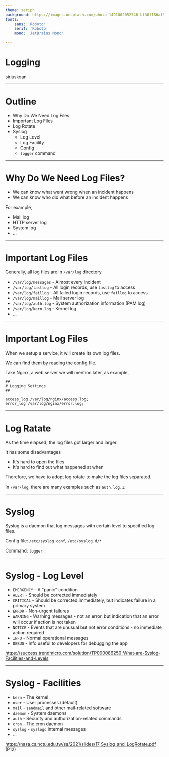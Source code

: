```yaml
---
theme: seriph
background: https://images.unsplash.com/photo-1491002052546-bf38f186af56?ixlib=rb-1.2.1&ixid=MnwxMjA3fDB8MHxwaG90by1wYWdlfHx8fGVufDB8fHx8&auto=format&fit=crop&w=1208&q=80
fonts:
    sans: 'Roboto'
    serif: 'Roboto'
    mono: 'JetBrains Mono'

---
```


# Logging

siriuskoan

---

# Outline

- Why Do We Need Log Files
- Important Log Files
- Log Rotate
- Syslog
  - Log Level
  - Log Facility
  - Config
  - `logger` command

---

# Why Do We Need Log Files?

- We can know what went wrong when an incident happens
- We can know who did what before an incident happens

For example,
- Mail log
- HTTP server log
- System log
- ...

<!--

All in all, log files are for post-incident tracking

-->

---

# Important Log Files

Generally, all log files are in `/var/log` directory.

- `/var/log/messages` - Almost every incident
- `/var/log/lastlog` - All login records, use `lastlog` to access
- `/var/log/faillog` - All failed login records, use `faillog` to access
- `/var/log/maillog` - Mail server log
- `/var/log/auth.log` - System authorization information (PAM log)
- `/var/log/kern.log` - Kernel log
- ...

<!--

Kernel is the core of Unix-like OS

hardware -> kernel -> shell -> you

-->

---

# Important Log Files

When we setup a service, it will create its own log files.

We can find them by reading the config file.

Take Nginx, a web server we will mention later, as example,

```nginx
##
# Logging Settings
##

access_log /var/log/nginx/access.log;
error_log /var/log/nginx/error.log;

```

---

# Log Ratate

As the time elapsed, the log files got larger and larger.

It has some disadvantages
- It's hard to open the files
- It's hard to find out what happened at when

Therefore, we have to adopt log rotate to make the log files separated.

In `/var/log`, there are many examples such as `auth.log.1`.

<!--

The log files will be rotated every day or any other time interval.

Or they can be rotated by size.

-->

---

# Syslog

Syslog is a daemon that log messages with certain level to specified log files.

Config file: `/etc/syslog.conf`, `/etc/syslog.d/*`

Command: `logger`

<!--

We or our shell script can use `logger` command to log messages.

So we don't have to manually write log messages into log files.

-->

---

# Syslog - Log Level

- `EMERGENCY` - A "panic" condition
- `ALERT` - Should be corrected immediately
- `CRITICAL` - Should be corrected immediately, but indicates failure in a primary system
- `ERROR` - Non-urgent failures
- `WARNING` - Warning messages - not an error, but indication that an error will occur if action is not taken
- `NOTICE` - Events that are unusual but not error conditions - no immediate action required
- `INFO` - Normal operational messages
- `DEBUG` - Info useful to developers for debugging the app

https://success.trendmicro.com/solution/TP000086250-What-are-Syslog-Facilities-and-Levels

<!--

The log level manifests how serious the condition is

-->

---

# Syslog - Facilities

- `kern` - The kernel
- `user` - User processes (default)
- `mail` - `sendmail` and other mail-related software
- `daemon` - System daemons
- `auth` - Security and authorization-related commands
- `cron` - The cron daemon
- `syslog` - `syslogd` internal messages
- ...

https://nasa.cs.nctu.edu.tw/sa/2021/slides/17_Syslog_and_LogRotate.pdf (P12)

<!--

The facility represents the machine process that created the syslog event.

-->
